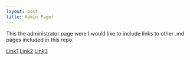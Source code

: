 ```yaml
---
layout: post
title: Admin Page!
---
```


This the administrator page were I would like to include links to other .md pages included in this repo.

[Link1]()
[Link2]()
[Link3]()
